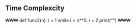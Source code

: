 ## Time Complexcity 

₩₩₩
def func2(n):
    i = 1
    while i < n**5:
        i *= 2
        print("*")
₩₩₩
